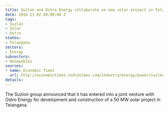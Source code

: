 ```yaml
---
title: Suzlon and Ostro Energy collaborate on new solar project in Telangana
date: 2016-11-02 00:00:00 Z
tags:
- Suzlon
- Solar
- Ostro
states:
- Telangana
sectors:
- Energy
subsectors:
- Renewables
sources:
- name: Economic Times
  url: http://economictimes.indiatimes.com/industry/energy/power/suzlon-forms-jv-with-ostro-energy-for-50-mw-solar-project/articleshow/55067018.cms
details: 
---
```


The Suzlon group announced that it has entered into a joint venture with Ostro Energy for development and construction of a 50 MW solar project in Telangana.
